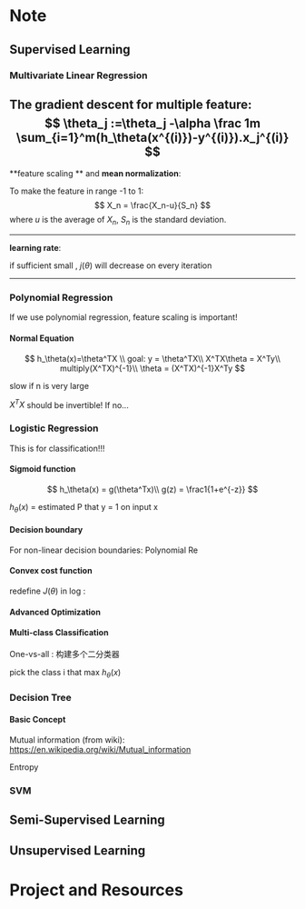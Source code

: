 # Note

## Supervised Learning

### Multivariate Linear Regression

The gradient descent for multiple feature:
$$
\theta_j :=\theta_j -\alpha \frac 1m \sum_{i=1}^m(h_\theta(x^{(i)})-y^{(i)}).x_j^{(i)}
$$
----------------



**feature scaling ** and **mean normalization**:

To make the feature in range -1 to 1:
$$
X_n = \frac{X_n-u}{S_n}
$$
where $u$ is the average of $X_n$, $S_n$ is the standard deviation.

----------------



**learning rate**: 

if sufficient small , $j(\theta)$ will decrease on every iteration







****



### Polynomial Regression

If we use polynomial regression, feature scaling is important!

#### Normal Equation

$$
h_\theta(x)=\theta^TX \\
goal: y = \theta^TX\\
X^TX\theta = X^Ty\\
multiply(X^TX)^{-1}\\
\theta  = (X^TX)^{-1}X^Ty
$$

slow if n is very large

$X^TX$ should be invertible! If no...

### Logistic Regression

This is for classification!!!

#### Sigmoid function

$$
h_\theta(x) = g(\theta^Tx)\\
g(z) = \frac1{1+e^{-z}}
$$

$h_\theta(x)$ = estimated P that y = 1 on input x

#### Decision boundary

For non-linear decision boundaries: Polynomial Re

#### Convex cost function

redefine $J(\theta)$ in log :

#### Advanced Optimization



#### Multi-class Classification

One-vs-all : 构建多个二分类器

pick the class i that max $h_\theta(x)$





### Decision Tree

#### Basic Concept

Mutual information (from wiki): https://en.wikipedia.org/wiki/Mutual_information

Entropy





### SVM





## Semi-Supervised Learning

## Unsupervised Learning



# Project and Resources







